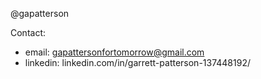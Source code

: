 @gapatterson  

Contact:  
* email: gapattersonfortomorrow@gmail.com  
* linkedin: linkedin.com/in/garrett-patterson-137448192/
